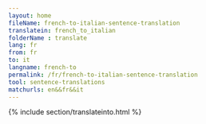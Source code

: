 ```yaml
---
layout: home
fileName: french-to-italian-sentence-translation
translatein: french_to_italian
folderName : translate
lang: fr
from: fr
to: it
langname: french-to
permalink: /fr/french-to-italian-sentence-translation
tool: sentence-translations
matchurls: en&&fr&&it
---
```

{% include section/translateinto.html %}
